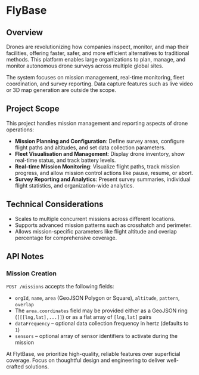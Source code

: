 # FlyBase

## Overview
Drones are revolutionizing how companies inspect, monitor, and map their facilities, offering faster, safer, and more efficient alternatives to traditional methods. This platform enables large organizations to plan, manage, and monitor autonomous drone surveys across multiple global sites.

The system focuses on mission management, real-time monitoring, fleet coordination, and survey reporting. Data capture features such as live video or 3D map generation are outside the scope.

## Project Scope
This project handles mission management and reporting aspects of drone operations:

- **Mission Planning and Configuration**: Define survey areas, configure flight paths and altitudes, and set data collection parameters.
- **Fleet Visualisation and Management**: Display drone inventory, show real-time status, and track battery levels.
- **Real-time Mission Monitoring**: Visualize flight paths, track mission progress, and allow mission control actions like pause, resume, or abort.
- **Survey Reporting and Analytics**: Present survey summaries, individual flight statistics, and organization-wide analytics.

## Technical Considerations
- Scales to multiple concurrent missions across different locations.
- Supports advanced mission patterns such as crosshatch and perimeter.
- Allows mission-specific parameters like flight altitude and overlap percentage for comprehensive coverage.

## API Notes
### Mission Creation
`POST /missions` accepts the following fields:
- `orgId`, `name`, `area` (GeoJSON Polygon or Square), `altitude`, `pattern`, `overlap`
- The `area.coordinates` field may be provided either as a GeoJSON ring (`[[[lng,lat],...]]`) or as a flat array of `[lng,lat]` pairs
- `dataFrequency` &ndash; optional data collection frequency in hertz (defaults to `1`)
- `sensors` &ndash; optional array of sensor identifiers to activate during the mission

At FlytBase, we prioritize high-quality, reliable features over superficial coverage. Focus on thoughtful design and engineering to deliver well-crafted solutions.
